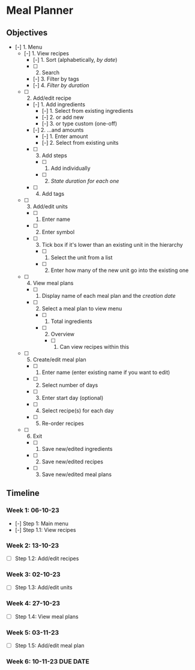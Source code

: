 # Meal Planner

## Objectives

- [-] 1. Menu
    - [-] 1. View recipes
        - [-] 1. Sort (alphabetically, _by date_)
        - [ ] 2. Search
        - [-] 3. Filter by tags
        - [-] 4. *Filter by duration*
    - [ ] 2. Add/edit recipe
        - [-] 1. Add ingredients
            - [-] 1. Select from existing ingredients
            - [-] 2. or add new
            - [-] 3. or type custom (one-off)
        - [-] 2. ...and amounts
            - [-] 1. Enter amount
            - [-] 2. Select from existing units
        - [ ] 3. Add steps
            - [ ] 1. Add individually
            - [ ] 2. _State duration for each one_
        - [ ] 4. Add tags
    - [ ] 3. Add/edit units
        - [ ] 1. Enter name
        - [ ] 2. Enter symbol
        - [ ] 3. Tick box if it's lower than an existing unit in the hierarchy
            - [ ] 1. Select the unit from a list
            - [ ] 2. Enter how many of the new unit go into the existing one
    - [ ] 4. View meal plans
        - [ ] 1. Display name of each meal plan and the _creation date_
        - [ ] 2. Select a meal plan to view menu
            - [ ] 1. Total ingredients
            - [ ] 2. Overview
                - [ ] 1. Can view recipes within this
    - [ ] 5. Create/edit meal plan
        - [ ] 1. Enter name (enter existing name if you want to edit)
        - [ ] 2. Select number of days
        - [ ] 3. Enter start day (optional)
        - [ ] 4. Select recipe(s) for each day
        - [ ] 5. Re-order recipes
    - [ ] 6. Exit
        - [ ] 1. Save new/edited ingredients
        - [ ] 2. Save new/edited recipes
        - [ ] 3. Save new/edited meal plans

## Timeline

### Week 1: 06-10-23

- [-] Step 1: Main menu
- [-] Step 1.1: View recipes

### Week 2: 13-10-23

- [ ] Step 1.2: Add/edit recipes

### Week 3: 02-10-23

- [ ] Step 1.3: Add/edit units

### Week 4: 27-10-23

- [ ] Step 1.4: View meal plans

### Week 5: 03-11-23

- [ ] Step 1.5: Add/edit meal plan

### Week 6: 10-11-23 **DUE DATE**
